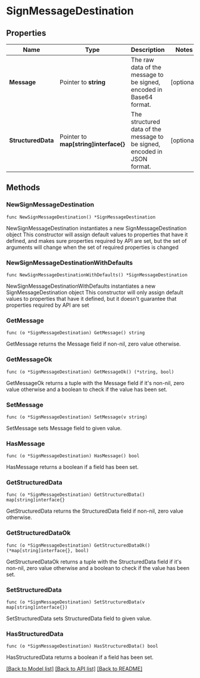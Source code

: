 # SignMessageDestination

## Properties

Name | Type | Description | Notes
------------ | ------------- | ------------- | -------------
**Message** | Pointer to **string** | The raw data of the message to be signed, encoded in Base64 format. | [optional] 
**StructuredData** | Pointer to **map[string]interface{}** | The structured data of the message to be signed, encoded in JSON format. | [optional] 

## Methods

### NewSignMessageDestination

`func NewSignMessageDestination() *SignMessageDestination`

NewSignMessageDestination instantiates a new SignMessageDestination object
This constructor will assign default values to properties that have it defined,
and makes sure properties required by API are set, but the set of arguments
will change when the set of required properties is changed

### NewSignMessageDestinationWithDefaults

`func NewSignMessageDestinationWithDefaults() *SignMessageDestination`

NewSignMessageDestinationWithDefaults instantiates a new SignMessageDestination object
This constructor will only assign default values to properties that have it defined,
but it doesn't guarantee that properties required by API are set

### GetMessage

`func (o *SignMessageDestination) GetMessage() string`

GetMessage returns the Message field if non-nil, zero value otherwise.

### GetMessageOk

`func (o *SignMessageDestination) GetMessageOk() (*string, bool)`

GetMessageOk returns a tuple with the Message field if it's non-nil, zero value otherwise
and a boolean to check if the value has been set.

### SetMessage

`func (o *SignMessageDestination) SetMessage(v string)`

SetMessage sets Message field to given value.

### HasMessage

`func (o *SignMessageDestination) HasMessage() bool`

HasMessage returns a boolean if a field has been set.

### GetStructuredData

`func (o *SignMessageDestination) GetStructuredData() map[string]interface{}`

GetStructuredData returns the StructuredData field if non-nil, zero value otherwise.

### GetStructuredDataOk

`func (o *SignMessageDestination) GetStructuredDataOk() (*map[string]interface{}, bool)`

GetStructuredDataOk returns a tuple with the StructuredData field if it's non-nil, zero value otherwise
and a boolean to check if the value has been set.

### SetStructuredData

`func (o *SignMessageDestination) SetStructuredData(v map[string]interface{})`

SetStructuredData sets StructuredData field to given value.

### HasStructuredData

`func (o *SignMessageDestination) HasStructuredData() bool`

HasStructuredData returns a boolean if a field has been set.


[[Back to Model list]](../README.md#documentation-for-models) [[Back to API list]](../README.md#documentation-for-api-endpoints) [[Back to README]](../README.md)


